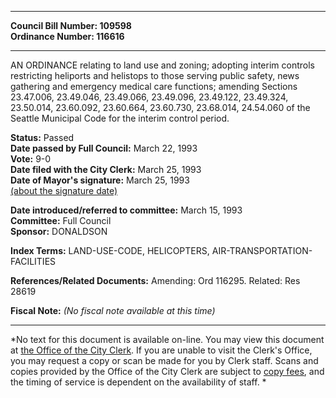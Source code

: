 * * * * *  
  
**Council Bill Number: [](#h0)[](#h2)109598**   
**Ordinance Number: 116616**  
  
* * * * *  
  
AN ORDINANCE relating to land use and zoning; adopting interim controls restricting heliports and helistops to those serving public safety, news gathering and emergency medical care functions; amending Sections 23.47.006, 23.49.046, 23.49.066, 23.49.096, 23.49.122, 23.49.324, 23.50.014, 23.60.092, 23.60.664, 23.60.730, 23.68.014, 24.54.060 of the Seattle Municipal Code for the interim control period.  
  
**Status:** Passed   
**Date passed by Full Council:** March 22, 1993   
**Vote:** 9-0   
**Date filed with the City Clerk:** March 25, 1993   
**Date of Mayor's signature:** March 25, 1993   
[(about the signature date)](/~public/approvaldate.htm)   
  
  
**Date introduced/referred to committee:** March 15, 1993   
**Committee:** Full Council   
**Sponsor:** DONALDSON   
  
**Index Terms:** LAND-USE-CODE, HELICOPTERS, AIR-TRANSPORTATION-FACILITIES  
  
**References/Related Documents:** Amending: Ord 116295. Related: Res 28619  
  
**Fiscal Note:** *(No fiscal note available at this time)*  
  
* * * * *  
  
*No text for this document is available on-line. You may view this document at [the Office of the City Clerk](http://www.seattle.gov/leg/clerk/contactUs.htm). If you are unable to visit the Clerk's Office, you may request a copy or scan be made for you by Clerk staff. Scans and copies provided by the Office of the City Clerk are subject to [copy fees](http://clerk.seattle.gov/~public/clerkfees.htm), and the timing of service is dependent on the availability of staff. *  
  
  
